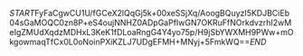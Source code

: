 $START$FyFaCgwCU1U/fGCeX2lQqGj5k+00xeSSjXq/AoogBQuyzI5KDJBCiEb04sGaMOQC0zn8P+eS4oujNNHZ0ADpGaPfIwGN7OKRuFfNOrkdvzrhI2wMeIgZMUdXqdzMDHxL3KeK1fDLoaRngG4Y4yo75p/H9jSbYWXMH9PWw+mOkgowmaqTfCx0L0oNoinPXiKZLJ7UDgEFMH+MNyj+5FmkWQ==$END$
